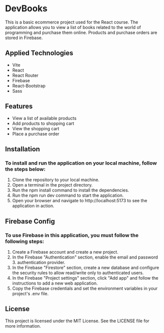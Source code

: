 # DevBooks

This is a basic ecommerce project used for the React course. The application allows you to view a list of books related to the world of programming and purchase them online. Products and purchase orders are stored in Firebase.

## Applied Technologies

- Vite
- React
- React Router
- Firebase
- React-Bootstrap
- Sass

## Features

- View a list of available products
- Add products to shopping cart
- View the shopping cart
- Place a purchase order

## Installation

### To install and run the application on your local machine, follow the steps below:

1. Clone the repository to your local machine.
2. Open a terminal in the project directory.
3. Run the npm install command to install the dependencies.
4. Run the npm run dev command to start the application.
5. Open your browser and navigate to http://localhost:5173 to see the application in action.

## Firebase Config

### To use Firebase in this application, you must follow the following steps:

1. Create a Firebase account and create a new project.
2. In the Firebase "Authentication" section, enable the email and password 3. authentication provider.
3. In the Firebase "Firestore" section, create a new database and configure the security rules to allow read/write only to authenticated users.
4. In the Firebase "Project settings" section, click "Add app" and follow the instructions to add a new web application.
5. Copy the Firebase credentials and set the environment variables in your project's .env file.

## License

This project is licensed under the MIT License. See the LICENSE file for more information.
